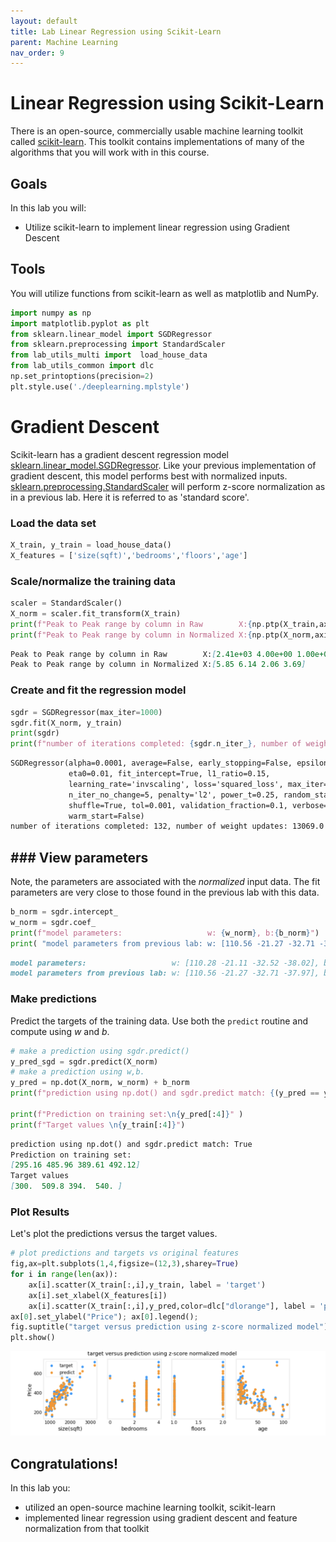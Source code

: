 ```yaml
---
layout: default
title: Lab Linear Regression using Scikit-Learn
parent: Machine Learning
nav_order: 9
---
```

# Linear Regression using Scikit-Learn
There is an open-source, commercially usable machine learning toolkit called [scikit-learn](https://scikit-learn.org/stable/index.html). This toolkit contains implementations of many of the algorithms that you will work with in this course.
## Goals
In this lab you will:
- Utilize  scikit-learn to implement linear regression using Gradient Descent

## Tools
You will utilize functions from scikit-learn as well as matplotlib and NumPy. 

```python
import numpy as np
import matplotlib.pyplot as plt
from sklearn.linear_model import SGDRegressor
from sklearn.preprocessing import StandardScaler
from lab_utils_multi import  load_house_data
from lab_utils_common import dlc
np.set_printoptions(precision=2)
plt.style.use('./deeplearning.mplstyle')
```
# Gradient Descent
Scikit-learn has a gradient descent regression model [sklearn.linear_model.SGDRegressor](https://scikit-learn.org/stable/modules/generated/sklearn.linear_model.SGDRegressor.html#examples-using-sklearn-linear-model-sgdregressor).  Like your previous implementation of gradient descent, this model performs best with normalized inputs. [sklearn.preprocessing.StandardScaler](https://scikit-learn.org/stable/modules/generated/sklearn.preprocessing.StandardScaler.html#sklearn.preprocessing.StandardScaler) will perform z-score normalization as in a previous lab. Here it is referred to as 'standard score'.

### Load the data set
```python
X_train, y_train = load_house_data()
X_features = ['size(sqft)','bedrooms','floors','age']
```
### Scale/normalize the training data
```python
scaler = StandardScaler()
X_norm = scaler.fit_transform(X_train)
print(f"Peak to Peak range by column in Raw        X:{np.ptp(X_train,axis=0)}")
print(f"Peak to Peak range by column in Normalized X:{np.ptp(X_norm,axis=0)}")
```
```markdown
Peak to Peak range by column in Raw        X:[2.41e+03 4.00e+00 1.00e+00 9.50e+01]
Peak to Peak range by column in Normalized X:[5.85 6.14 2.06 3.69]
```
### Create and fit the regression model
```python
sgdr = SGDRegressor(max_iter=1000)
sgdr.fit(X_norm, y_train)
print(sgdr)
print(f"number of iterations completed: {sgdr.n_iter_}, number of weight updates: {sgdr.t_}")
```
```markdown
SGDRegressor(alpha=0.0001, average=False, early_stopping=False, epsilon=0.1,
             eta0=0.01, fit_intercept=True, l1_ratio=0.15,
             learning_rate='invscaling', loss='squared_loss', max_iter=1000,
             n_iter_no_change=5, penalty='l2', power_t=0.25, random_state=None,
             shuffle=True, tol=0.001, validation_fraction=0.1, verbose=0,
             warm_start=False)
number of iterations completed: 132, number of weight updates: 13069.0
```
## ### View parameters
Note, the parameters are associated with the *normalized* input data. The fit parameters are very close to those found in the previous lab with this data.
```python
b_norm = sgdr.intercept_
w_norm = sgdr.coef_
print(f"model parameters:                   w: {w_norm}, b:{b_norm}")
print( "model parameters from previous lab: w: [110.56 -21.27 -32.71 -37.97], b: 363.16")
```
```markdown
model parameters:                   w: [110.28 -21.11 -32.52 -38.02], b:[363.15]
model parameters from previous lab: w: [110.56 -21.27 -32.71 -37.97], b: 363.16
```
### Make predictions
Predict the targets of the training data. Use both the `predict` routine and compute using $w$ and $b$.
```python
# make a prediction using sgdr.predict()
y_pred_sgd = sgdr.predict(X_norm)
# make a prediction using w,b. 
y_pred = np.dot(X_norm, w_norm) + b_norm  
print(f"prediction using np.dot() and sgdr.predict match: {(y_pred == y_pred_sgd).all()}")

print(f"Prediction on training set:\n{y_pred[:4]}" )
print(f"Target values \n{y_train[:4]}")
```
```markdown
prediction using np.dot() and sgdr.predict match: True
Prediction on training set:
[295.16 485.96 389.61 492.12]
Target values 
[300.  509.8 394.  540. ]
```
### Plot Results
Let's plot the predictions versus the target values.
```python
# plot predictions and targets vs original features    
fig,ax=plt.subplots(1,4,figsize=(12,3),sharey=True)
for i in range(len(ax)):
    ax[i].scatter(X_train[:,i],y_train, label = 'target')
    ax[i].set_xlabel(X_features[i])
    ax[i].scatter(X_train[:,i],y_pred,color=dlc["dlorange"], label = 'predict')
ax[0].set_ylabel("Price"); ax[0].legend();
fig.suptitle("target versus prediction using z-score normalized model")
plt.show()
```
![](../../assets/images/docs/awsqdfsa.png)

## Congratulations!
In this lab you:
- utilized an open-source machine learning toolkit, scikit-learn
- implemented linear regression using gradient descent and feature normalization from that toolkit